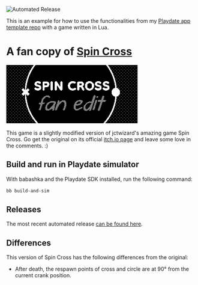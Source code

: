 ![Automated Release](https://github.com/NPException/pd-app-template-lua-example/actions/workflows/auto-release.yml/badge.svg?branch=main)

This is an example for how to use the functionalities from my
[Playdate app template repo](https://github.com/NPException/playdate-app-template)
with a game written in Lua.

# A fan copy of [Spin Cross](https://jctwizard.itch.io/spincross)

![Spin Cross Fan Edit logo](source/system_assets/card.gif)

This game is a slightly modified version of jctwizard's amazing game Spin Cross.
Go get the original on its official [itch.io page](https://jctwizard.itch.io/spincross)
and leave some love in the comments. :)

## Build and run in Playdate simulator

With babashka and the Playdate SDK installed, run the following command:

```bash
bb build-and-sim
```

## Releases

The most recent automated release [can be found here](https://github.com/NPException/playdate-app-template/releases).

## Differences

This version of Spin Cross has the following differences from the original:

- After death, the respawn points of cross and circle are at 90° from the current crank position.
